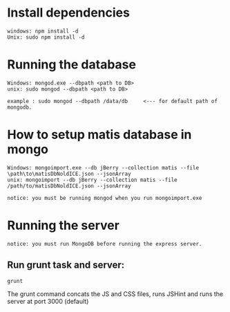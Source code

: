 
# Install dependencies

	windows: npm install -d
	Unix: sudo npm install -d

# Running the database

	Windows: mongod.exe --dbpath <path to DB>
	unix: sudo mongod --dbpath <path to DB>
	
	example : sudo mongod --dbpath /data/db     <--- for default path of mongodb.

# How to setup matis database in mongo
	
	Windows: mongoimport.exe --db jBerry --collection matis --file \path\to\matisDbNoldICE.json --jsonArray
	unix: mongoimport --db jBerry --collection matis --file /path/to/matisDbNoldICE.json --jsonArray

	notice: you must be running mongod when you run mongoimport.exe
	

# Running the server

	notice: you must run MongoDB before running the express server.

## Run grunt task and server:

	grunt

The grunt command concats the JS and CSS files, runs JSHint and runs the server at port 3000 (default)

